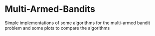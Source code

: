 # Multi-Armed-Bandits
Simple implementations of some algorithms for the multi-armed bandit problem and some plots to compare the algorithms

